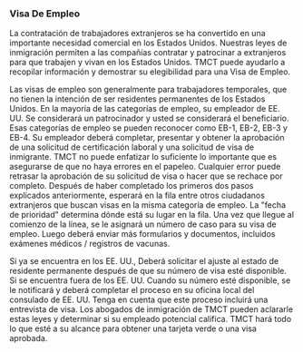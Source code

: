 ### Visa De Empleo
La contratación de trabajadores extranjeros se ha convertido en una importante necesidad comercial en los Estados Unidos. Nuestras leyes de inmigración permiten a las compañías contratar y patrocinar a extranjeros para que trabajen y vivan en los Estados Unidos. TMCT puede ayudarlo a recopilar información y demostrar su elegibilidad para una Visa de Empleo.

Las visas de empleo son generalmente para trabajadores temporales, que no tienen la intención de ser residentes permanentes de los Estados Unidos. En la mayoría de las categorías de empleo, su empleador de EE. UU. Se considerará un patrocinador y usted se considerará el beneficiario. Esas categorías de empleo se pueden reconocer como EB-1, EB-2, EB-3 y EB-4. Su empleador deberá completar, presentar y obtener la aprobación de una solicitud de certificación laboral y una solicitud de visa de inmigrante. TMCT no puede enfatizar lo suficiente lo importante que es asegurarse de que no haya errores en el papeleo. Cualquier error puede retrasar la aprobación de su solicitud de visa o hacer que se rechace por completo. Después de haber completado los primeros dos pasos explicados anteriormente, esperará en la fila entre otros ciudadanos extranjeros que buscan visas en la misma categoría de empleo. La "fecha de prioridad" determina dónde está su lugar en la fila. Una vez que llegue al comienzo de la línea, se le asignará un número de caso para su visa de empleo. Luego deberá enviar más formularios y documentos, incluidos exámenes médicos / registros de vacunas.

Si ya se encuentra en los EE. UU., Deberá solicitar el ajuste al estado de residente permanente después de que su número de visa esté disponible. Si se encuentra fuera de los EE. UU. Cuando su número esté disponible, se le notificará y deberá completar el proceso en su oficina local del consulado de EE. UU. Tenga en cuenta que este proceso incluirá una entrevista de visa. Los abogados de inmigración de TMCT pueden aclararle estas leyes y determinar si su empleado potencial califica. TMCT hará todo lo que esté a su alcance para obtener una tarjeta verde o una visa aprobada.










